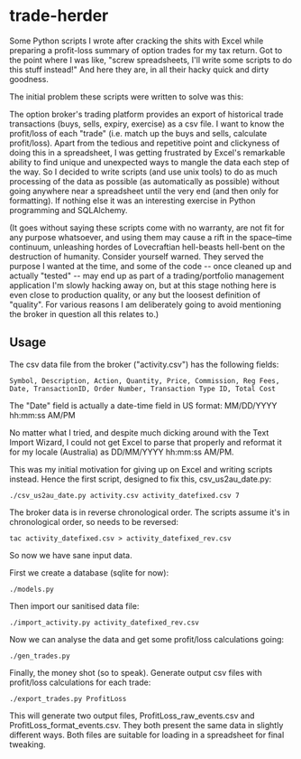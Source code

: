 trade-herder
============

Some Python scripts I wrote after cracking the shits with Excel while
preparing a profit-loss summary of option trades for my tax return.  Got to
the point where I was like, "screw spreadsheets, I'll write some scripts to
do this stuff instead!"  And here they are, in all their hacky quick and
dirty goodness.

The initial problem these scripts were written to solve was this:

The option broker's trading platform provides an export of historical trade
transactions (buys, sells, expiry, exercise) as a csv file.  I want to know
the profit/loss of each "trade" (i.e. match up the buys and sells,
calculate profit/loss).  Apart from the tedious and repetitive point and
clickyness of doing this in a spreadsheet, I was getting frustrated by
Excel's remarkable ability to find unique and unexpected ways to mangle the
data each step of the way.  So I decided to write scripts (and use unix
tools) to do as much processing of the data as possible (as automatically
as possible) without going anywhere near a spreadsheet until the very end
(and then only for formatting).  If nothing else it was an interesting
exercise in Python programming and SQLAlchemy.

(It goes without saying these scripts come with no warranty, are not fit
for any purpose whatsoever, and using them may cause a rift in the
space–time continuum, unleashing hordes of Lovecraftian hell-beasts
hell-bent on the destruction of humanity.  Consider yourself warned.  They
served the purpose I wanted at the time, and some of the code -- once
cleaned up and actually "tested" -- may end up as part of a
trading/portfolio management application I'm slowly hacking away on, but at
this stage nothing here is even close to production quality, or any but the
loosest definition of "quality".  For various reasons I am deliberately
going to avoid mentioning the broker in question all this relates to.)


Usage
-----

The csv data file from the broker ("activity.csv") has the following fields:

	Symbol, Description, Action, Quantity, Price, Commission, Reg Fees, Date, TransactionID, Order Number, Transaction Type ID, Total Cost

The "Date" field is actually a date-time field in US format: MM/DD/YYYY hh:mm:ss AM/PM

No matter what I tried, and despite much dicking around with the Text
Import Wizard, I could not get Excel to parse that properly and reformat it
for my locale (Australia) as DD/MM/YYYY hh:mm:ss AM/PM.

This was my initial motivation for giving up on Excel and writing scripts
instead.  Hence the first script, designed to fix this, csv_us2au_date.py:

	./csv_us2au_date.py activity.csv activity_datefixed.csv 7

The broker data is in reverse chronological order.  The scripts assume it's
in chronological order, so needs to be reversed:

	tac activity_datefixed.csv > activity_datefixed_rev.csv

So now we have sane input data.  

First we create a database (sqlite for now):

	./models.py

Then import our sanitised data file:

	./import_activity.py activity_datefixed_rev.csv 

Now we can analyse the data and get some profit/loss calculations going:

	./gen_trades.py 

Finally, the money shot (so to speak).  Generate output csv files with
profit/loss calculations for each trade:

	./export_trades.py ProfitLoss

This will generate two output files, ProfitLoss_raw_events.csv and
ProfitLoss_format_events.csv.  They both present the same data in slightly
different ways.  Both files are suitable for loading in a spreadsheet for
final tweaking.

